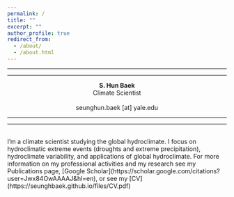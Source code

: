 ```yaml
---
permalink: /
title: ""
excerpt: ""
author_profile: true
redirect_from: 
  - /about/
  - /about.html
---
```

---
---

<p align="center"><b>S. Hun Baek</b><br/>
Climate Scientist<br/>
<br/>
seunghun.baek [at] yale.edu</p>

---
---
<br/>
I’m a climate scientist studying the global hydroclimate. I focus on hydroclimatic extreme events (droughts and extreme precipitation), hydroclimate variability, and applications of global hydroclimate. For more information on my professional activities and my research see my Publications page, [Google Scholar](https://scholar.google.com/citations?user=Jwx84OwAAAAJ&hl=en), or see my [CV](https://seunghbaek.github.io/files/CV.pdf)
<br/><br/>

